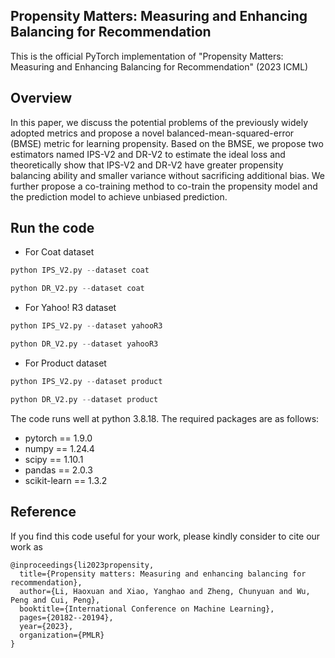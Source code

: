 ## Propensity Matters: Measuring and Enhancing Balancing for Recommendation

This is the official PyTorch implementation of "Propensity Matters: Measuring and Enhancing Balancing for Recommendation" (2023 ICML)


## Overview
In this paper, we discuss the potential problems of the previously widely adopted metrics and propose a novel balanced-mean-squared-error (BMSE) metric for learning propensity. Based on the BMSE, we propose two estimators named IPS-V2 and DR-V2 to estimate the ideal loss and theoretically show that IPS-V2 and DR-V2 have greater propensity balancing ability and smaller variance without sacrificing additional bias. We further propose a co-training method to co-train the propensity model and the prediction model to achieve unbiased prediction.

## Run the code

- For Coat dataset


```python
python IPS_V2.py --dataset coat
```


```python
python DR_V2.py --dataset coat
```


- For Yahoo! R3 dataset

```python
python IPS_V2.py --dataset yahooR3
```


```python
python DR_V2.py --dataset yahooR3
```


- For Product dataset


```python
python IPS_V2.py --dataset product
```


```python
python DR_V2.py --dataset product
```


The code runs well at python 3.8.18. The required packages are as follows:
-   pytorch == 1.9.0
-   numpy == 1.24.4 
-   scipy == 1.10.1
-   pandas == 2.0.3
-   scikit-learn == 1.3.2

## Reference
If you find this code useful for your work, please kindly consider to cite our work as
```
@inproceedings{li2023propensity,
  title={Propensity matters: Measuring and enhancing balancing for recommendation},
  author={Li, Haoxuan and Xiao, Yanghao and Zheng, Chunyuan and Wu, Peng and Cui, Peng},
  booktitle={International Conference on Machine Learning},
  pages={20182--20194},
  year={2023},
  organization={PMLR}
}
```

